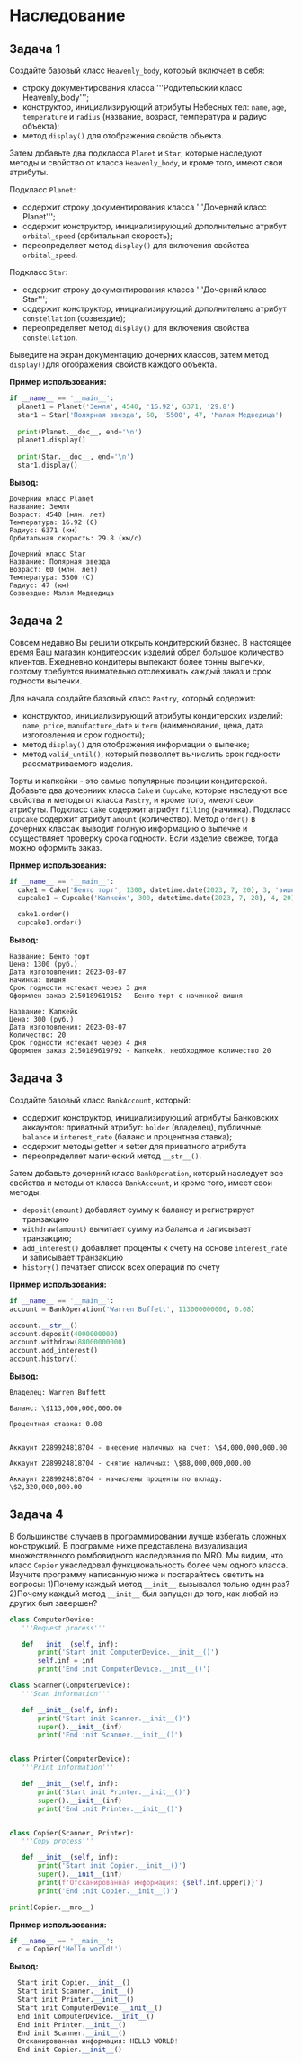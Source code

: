 # Наследование

## Задача 1 

Создайте базовый класс `Heavenly_body`, который включает в себя:

- строку документирования класса '''Родительский класс Heavenly_body''';
- конструктор, инициализирующий атрибуты Небесных тел: `name`, `age`, `temperature` и `radius` (название, возраст, температура и радиус объекта);
- метод `display()` для отображения свойств объекта.

Затем добавьте два подкласса `Planet` и `Star`, которые наследуют методы и свойство от класса `Heavenly_body`, и кроме того, имеют свои атрибуты. 

Подкласс `Planet`: 

- содержит строку документирования класса '''Дочерний класс Planet''';
- содержит конструктор, инициализирующий дополнительно атрибут `orbital_speed` (орбитальная скорость);
- переопределяет метод `display()` для включения свойства `orbital_speed`. 

Подкласс `Star`: 

- содержит строку документирования класса '''Дочерний класс Star''';
- содержит конструктор, инициализирующий дополнительно атрибут `constellation` (созвездие);
- переопределяет метод `display()` для включения свойства `constellation`.

Выведите на экран документацию дочерних классов, затем метод `display()`для отображения свойств каждого объекта.

**Пример использования:**

```python
if __name__ == '__main__':
  planet1 = Planet('Земля', 4540, '16.92', 6371, '29.8')
  star1 = Star('Полярная звезда', 60, '5500', 47, 'Малая Медведица')
  
  print(Planet.__doc__, end='\n')
  planet1.display()
  
  print(Star.__doc__, end='\n')
  star1.display()
```

**Вывод:**

    Дочерний класс Planet
    Название: Земля
    Возраст: 4540 (млн. лет)
    Температура: 16.92 (С)
    Радиус: 6371 (км)
    Орбитальная скорость: 29.8 (км/с) 
    
    Дочерний класс Star
    Название: Полярная звезда
    Возраст: 60 (млн. лет)
    Температура: 5500 (С)
    Радиус: 47 (км)
    Созвездие: Малая Медведица 

## Задача 2

Совсем недавно Вы решили открыть кондитерский бизнес. В настоящее время Ваш магазин кондитерских изделий обрел большое количество клиентов. Ежедневно кондитеры выпекают более тонны выпечки, поэтому требуется внимательно отслеживать каждый заказ и срок годности выпечки. 

Для начала создайте базовый класс `Pastry`, который содержит: 

- конструктор, инициализирующий атрибуты кондитерских изделий: `name`, `price`, `manufacture_date` и `term` (наименование, цена, дата изготовления и срок годности);
- метод `display()` для отображения информации о выпечке;
- метод `valid_until()`, который позволяет вычислить срок годности рассматриваемого изделия.

Торты и капкейки - это самые популярные позиции кондитерской. Добавьте два дочерниих класса `Cake` и `Cupcake`, которые наследуют все свойства и методы от класса `Pastry`, и кроме того, имеют свои атрибуты. 
Подкласс `Cake` содержит атрибут `filling` (начинка). Подкласс `Cupcake` содержит атрибут `amount` (количество). Метод `order()` в дочерних классах выводит полную информацию о выпечке и осуществляет проверку срока годности. Если изделие свежее, тогда можно оформить заказ. 

**Пример использования:**

```python
if __name__ == '__main__': 
  cake1 = Cake('Бенто торт', 1300, datetime.date(2023, 7, 20), 3, 'вишня')
  cupcake1 = Cupcake('Капкейк', 300, datetime.date(2023, 7, 20), 4, 20)

  cake1.order()
  cupcake1.order()
```

**Вывод:**

    Название: Бенто торт
    Цена: 1300 (руб.)
    Дата изготовления: 2023-08-07
    Начинка: вишня
    Срок годности истекает через 3 дня
    Оформлен заказ 2150189619152 - Бенто торт с начинкой вишня 
    
    Название: Капкейк
    Цена: 300 (руб.)
    Дата изготовления: 2023-08-07
    Количество: 20
    Срок годности истекает через 4 дня
    Оформлен заказ 2150189619792 - Капкейк, необходимое количество 20

  ## Задача 3
  
  Создайте базовый класс `BankAccount`, который:
  
  - содержит конструктор, инициализирующий атрибуты Банковских аккаунтов: приватный атрибут: `holder` (владелец), публичные: `balance` и `interest_rate` (баланс и процентная ставка);
  - содержит методы getter и setter для приватного атрибута
  - переопределяет магический метод `__str__()`.
  
  Затем добавьте дочерний класс `BankOperation`, который наследует все свойства и методы от класса `BankAccount`, и кроме того, имеет свои методы:
  
  - `deposit(amount)` добавляет сумму к балансу и регистрирует транзакцию
  - `withdraw(amount)` вычитает сумму из баланса и записывает транзакцию;
  - `add_interest()` добавляет проценты к счету на основе `interest_rate` и записывает транзакцию
  - `history()` печатает список всех операций по счету
  
  **Пример использования:**
  
  ```python
if __name__ == '__main__':
  account = BankOperation('Warren Buffett', 113000000000, 0.08)
  
  account.__str__()
  account.deposit(4000000000)
  account.withdraw(88000000000)
  account.add_interest()
  account.history()
```

**Вывод:**

    Владелец: Warren Buffett
    
    Баланс: \$113,000,000,000.00
    
    Процентная ставка: 0.08 
  
    
    Аккаунт 2289924818704 - внесение наличных на счет: \$4,000,000,000.00
    
    Аккаунт 2289924818704 - cнятие наличных: \$88,000,000,000.00
    
    Аккаунт 2289924818704 - начислены проценты по вкладу: \$2,320,000,000.00


## Задача 4

В большинстве случаев в программировании лучше избегать сложных конструкций. В программе ниже представлена визуализация множественного ромбовидного наследования по MRO. Мы видим, что класс `Copier` унаследовал функциональность более чем одного класса. Изучите программу написанную ниже и постарайтесь оветить на вопросы: 1)Почему каждый метод `__init__` вызывался только один раз? 2)Почему каждый метод `__init__` был запущен до того, как любой из других был завершен?

   ```python
  class ComputerDevice:
      '''Request process'''
  
      def __init__(self, inf):
          print('Start init ComputerDevice.__init__()')
          self.inf = inf
          print('End init ComputerDevice.__init__()')
  
  class Scanner(ComputerDevice):
      '''Scan information'''

      def __init__(self, inf):
          print('Start init Scanner.__init__()')
          super().__init__(inf)
          print('End init Scanner.__init__()')
  
  
  class Printer(ComputerDevice):
      '''Print information'''
  
      def __init__(self, inf):
          print('Start init Printer.__init__()')
          super().__init__(inf)
          print('End init Printer.__init__()')
  
  
  class Copier(Scanner, Printer):
      '''Copy process'''

      def __init__(self, inf):
          print('Start init Copier.__init__()')
          super().__init__(inf)
          print(f'Отсканированная информация: {self.inf.upper()}')
          print('End init Copier.__init__()')

  print(Copier.__mro__)
```

**Пример использования:**

```python
if __name__ == '__main__':
  c = Copier('Hello world!')
```

**Вывод:**

```python
  Start init Copier.__init__()
  Start init Scanner.__init__()
  Start init Printer.__init__()
  Start init ComputerDevice.__init__()
  End init ComputerDevice.__init__()
  End init Printer.__init__()
  End init Scanner.__init__()
  Отсканированная информация: HELLO WORLD!
  End init Copier.__init__()
```



